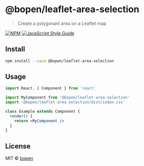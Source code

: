 # @bopen/leaflet-area-selection

> Create a polygonanl area on a Leaflet map

[![NPM](https://img.shields.io/npm/v/@bopen/leaflet-area-selection.svg)](https://www.npmjs.com/package/@bopen/leaflet-area-selection) [![JavaScript Style Guide](https://img.shields.io/badge/code_style-standard-brightgreen.svg)](https://standardjs.com)

## Install

```bash
npm install --save @bopen/leaflet-area-selection
```

## Usage

```jsx
import React, { Component } from 'react'

import MyComponent from '@bopen/leaflet-area-selection'
import '@bopen/leaflet-area-selection/dist/index.css'

class Example extends Component {
  render() {
    return <MyComponent />
  }
}
```

## License

MIT © [bopen](https://github.com/bopen)
